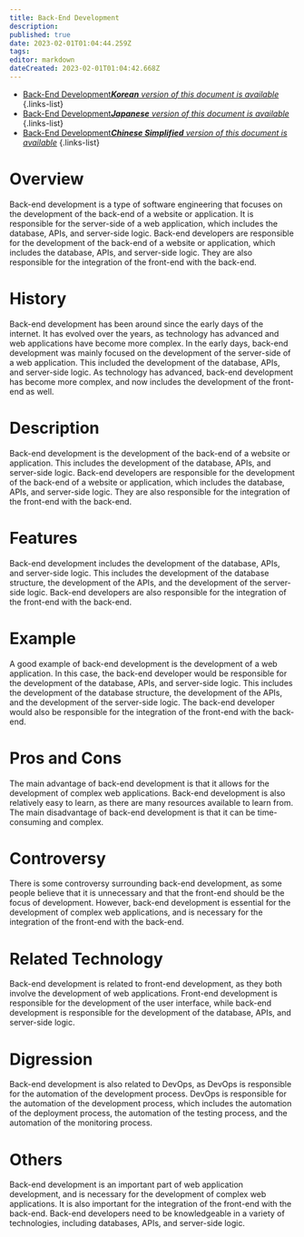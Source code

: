 ```yaml
---
title: Back-End Development
description: 
published: true
date: 2023-02-01T01:04:44.259Z
tags: 
editor: markdown
dateCreated: 2023-02-01T01:04:42.668Z
---
```


- [Back-End Development***Korean** version of this document is available*](/ko/Knowledge-base/Dictionary/back-end-development)
{.links-list}
- [Back-End Development***Japanese** version of this document is available*](/ja/Knowledge-base/Dictionary/back-end-development)
{.links-list}
- [Back-End Development***Chinese Simplified** version of this document is available*](/zh/Knowledge-base/Dictionary/back-end-development)
{.links-list}


# Overview
Back-end development is a type of software engineering that focuses on the development of the back-end of a website or application. It is responsible for the server-side of a web application, which includes the database, APIs, and server-side logic. Back-end developers are responsible for the development of the back-end of a website or application, which includes the database, APIs, and server-side logic. They are also responsible for the integration of the front-end with the back-end.

# History
Back-end development has been around since the early days of the internet. It has evolved over the years, as technology has advanced and web applications have become more complex. In the early days, back-end development was mainly focused on the development of the server-side of a web application. This included the development of the database, APIs, and server-side logic. As technology has advanced, back-end development has become more complex, and now includes the development of the front-end as well.

# Description
Back-end development is the development of the back-end of a website or application. This includes the development of the database, APIs, and server-side logic. Back-end developers are responsible for the development of the back-end of a website or application, which includes the database, APIs, and server-side logic. They are also responsible for the integration of the front-end with the back-end.

# Features
Back-end development includes the development of the database, APIs, and server-side logic. This includes the development of the database structure, the development of the APIs, and the development of the server-side logic. Back-end developers are also responsible for the integration of the front-end with the back-end.

# Example
A good example of back-end development is the development of a web application. In this case, the back-end developer would be responsible for the development of the database, APIs, and server-side logic. This includes the development of the database structure, the development of the APIs, and the development of the server-side logic. The back-end developer would also be responsible for the integration of the front-end with the back-end.

# Pros and Cons
The main advantage of back-end development is that it allows for the development of complex web applications. Back-end development is also relatively easy to learn, as there are many resources available to learn from. The main disadvantage of back-end development is that it can be time-consuming and complex.

# Controversy
There is some controversy surrounding back-end development, as some people believe that it is unnecessary and that the front-end should be the focus of development. However, back-end development is essential for the development of complex web applications, and is necessary for the integration of the front-end with the back-end.

# Related Technology
Back-end development is related to front-end development, as they both involve the development of web applications. Front-end development is responsible for the development of the user interface, while back-end development is responsible for the development of the database, APIs, and server-side logic.

# Digression
Back-end development is also related to DevOps, as DevOps is responsible for the automation of the development process. DevOps is responsible for the automation of the development process, which includes the automation of the deployment process, the automation of the testing process, and the automation of the monitoring process.

# Others
Back-end development is an important part of web application development, and is necessary for the development of complex web applications. It is also important for the integration of the front-end with the back-end. Back-end developers need to be knowledgeable in a variety of technologies, including databases, APIs, and server-side logic.